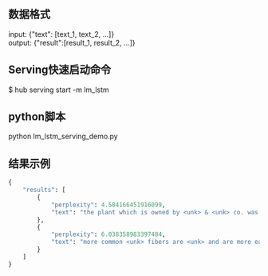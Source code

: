 ## 数据格式  
input: {"text": [text_1, text_2, ...]}  
output: {"result":[result_1, result_2, ...]}  

## Serving快速启动命令  
$ hub serving start -m lm_lstm  

## python脚本  
python lm_lstm_serving_demo.py

## 结果示例
```python
{  
    "results": [  
        {  
            "perplexity": 4.584166451916099,  
            "text": "the plant which is owned by <unk> & <unk> co. was under            contract with <unk> to make the cigarette filter"  
        },  
        {  
            "perplexity": 6.038358983397484,  
            "text": "more common <unk> fibers are <unk> and are more easily            rejected by the body dr. <unk> explained"  
        }  
    ]  
}  
```  
